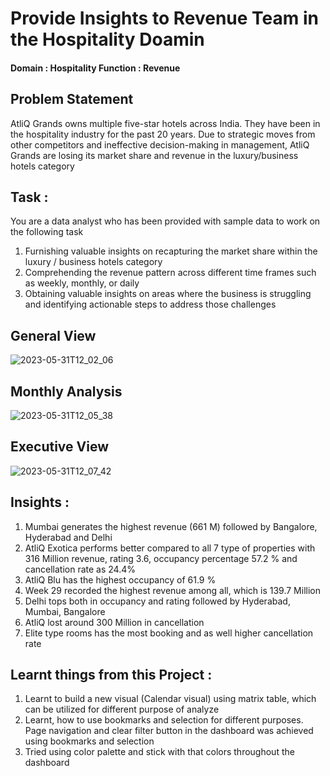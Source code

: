 # Provide Insights to Revenue Team in the Hospitality Doamin

#### Domain : Hospitality         Function : Revenue

## Problem Statement

AtliQ Grands owns multiple five-star hotels across India. They have been in the hospitality industry for the past 20 years. Due to strategic moves from other competitors and ineffective decision-making in management, AtliQ Grands are losing its market share and revenue in the luxury/business hotels category

## Task : 

You are a data analyst who has been provided with sample data to work on the following task

  1. Furnishing valuable insights on recapturing the market share within the luxury / business hotels category
  2. Comprehending the revenue pattern across different time frames such as weekly, monthly, or daily
  3. Obtaining valuable insights on areas where the business is struggling and identifying actionable steps to address those challenges
    
## General View 

![2023-05-31T12_02_06](https://github.com/Siddarameshwaruh/PowerBI_Project-Revenue_Insights-Hosipitality_Domain/assets/127327782/5227fc14-c705-4633-867d-b0d476288385)


## Monthly Analysis 

![2023-05-31T12_05_38](https://github.com/Siddarameshwaruh/PowerBI_Project-Revenue_Insights-Hosipitality_Domain/assets/127327782/9e395a8b-7dc1-433d-b682-6946abd40604)


## Executive View 

![2023-05-31T12_07_42](https://github.com/Siddarameshwaruh/PowerBI_Project-Revenue_Insights-Hosipitality_Domain/assets/127327782/1ad3df44-106c-400a-83df-b0f30a29eefc)

## Insights : 

  1. Mumbai generates the highest revenue (661 M) followed by Bangalore, Hyderabad and Delhi
  2. AtliQ Exotica performs better compared to all 7 type of properties with 316 Million revenue, rating 3.6, occupancy percentage 57.2 % and cancellation rate as 24.4%
  3. AtliQ Blu has the highest occupancy of 61.9 %
  4. Week 29 recorded the highest revenue among all, which is 139.7 Million
  5. Delhi tops both in occupancy and rating followed by Hyderabad, Mumbai, Bangalore
  6. AtliQ lost around 300 Million in cancellation
  7. Elite type rooms has the most booking and as well higher cancellation rate
    
## Learnt things from this Project : 

  1. Learnt to build a new visual (Calendar visual) using matrix table, which can be utilized for different purpose of analyze
  2. Learnt, how to use bookmarks and selection for different purposes. Page navigation and clear filter button in the dashboard was achieved using bookmarks and selection
  3. Tried using color palette and stick with that colors throughout the dashboard 
